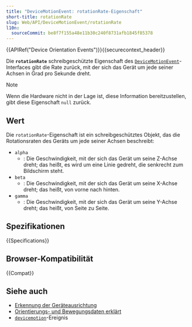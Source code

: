 ```yaml
---
title: "DeviceMotionEvent: rotationRate-Eigenschaft"
short-title: rotationRate
slug: Web/API/DeviceMotionEvent/rotationRate
l10n:
  sourceCommit: be8f7f155a48e11b30c240f8731afb1845f85378
---
```


{{APIRef("Device Orientation Events")}}{{securecontext_header}}

Die **`rotationRate`** schreibgeschützte Eigenschaft des [`DeviceMotionEvent`](/de/docs/Web/API/DeviceMotionEvent)-Interfaces gibt die Rate zurück, mit der sich das Gerät um jede seiner Achsen in Grad pro Sekunde dreht.

> [!NOTE]
> Wenn die Hardware nicht in der Lage ist, diese Information bereitzustellen,
> gibt diese Eigenschaft `null` zurück.

## Wert

Die `rotationRate`-Eigenschaft ist ein schreibgeschütztes Objekt, das die Rotationsraten des Geräts um jede seiner Achsen beschreibt:

- `alpha`
  - : Die Geschwindigkeit, mit der sich das Gerät um seine Z-Achse dreht; das heißt, es wird um eine Linie gedreht, die senkrecht zum Bildschirm steht.
- `beta`
  - : Die Geschwindigkeit, mit der sich das Gerät um seine X-Achse dreht; das heißt, von vorne nach hinten.
- `gamma`
  - : Die Geschwindigkeit, mit der sich das Gerät um seine Y-Achse dreht; das heißt, von Seite zu Seite.

## Spezifikationen

{{Specifications}}

## Browser-Kompatibilität

{{Compat}}

## Siehe auch

- [Erkennung der Geräteausrichtung](/de/docs/Web/API/Device_orientation_events/Detecting_device_orientation)
- [Orientierungs- und Bewegungsdaten erklärt](/de/docs/Web/API/Device_orientation_events/Orientation_and_motion_data_explained)
- [`devicemotion`](/de/docs/Web/API/Window/devicemotion_event)-Ereignis
